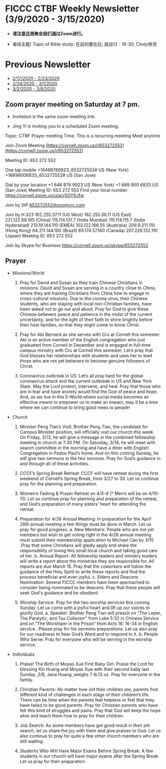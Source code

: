 
# FICCC CTBF Weekly Newsletter (3/9/2020 - 3/15/2020)

- **请注意这周聚会我们通过Zoom进行。**

- 查经主题/ Topic of Bible study: 在前的要在后; 路加13：18-30; Cindy带领


<!--- **First Ithaca Chinese Christian: House of Joy:** 429 Mitchell St, Ithaca, NY 14850 • Ithaca NY-->

# Previous Newsletter
- [2/17/2020 - 2/23/2020](2_25_2020)
- [2/24/2020 - 3/1/2020](2_24_2020)
- [3/2/2020 - 3/8/2020](3_2_2020)

## Zoom prayer meeting on Saturday at 7 pm.

- Invitation is the same zoom meeting link. 

- Jing Yi is inviting you to a scheduled Zoom meeting.

Topic: CTBF Prayer meeting
Time: This is a recurring meeting Meet anytime

Join Zoom Meeting
[https://cornell.zoom.us/j/653272552](https://cornell.zoom.us/j/653272552)


Meeting ID: 653 272 552

One tap mobile
+16468769923,,653272552# US (New York)
+16699006833,,653272552# US (San Jose)

Dial by your location
        +1 646 876 9923 US (New York)
        +1 669 900 6833 US (San Jose)
Meeting ID: 653 272 552
Find your local number: https://cornell.zoom.us/u/acrSGY6Jfw

Join by SIP
653272552@zoomcrc.com

Join by H.323
162.255.37.11 (US West)
162.255.36.11 (US East)
221.122.88.195 (China)
115.114.131.7 (India Mumbai)
115.114.115.7 (India Hyderabad)
213.19.144.110 (EMEA)
103.122.166.55 (Australia)
209.9.211.110 (Hong Kong)
64.211.144.160 (Brazil)
69.174.57.160 (Canada)
207.226.132.110 (Japan)
Meeting ID: 653 272 552

Join by Skype for Business
https://cornell.zoom.us/skype/653272552

## Prayer

- Missions/World
	
	1) Pray for David and Susan as they train Chinese Christians in missions: David and Susan are serving in a country close to China, where they are training Christians  from China how to engage in cross-cultural missions. Due to the corona virus, their Chinese students, who are staying with local non-Christian families, have been asked not to go out and about. Pray for God to give these Chinese believers peace and patience in the midst of the current uncertainty, and for the light of their faith to shine brightly before their host families, so that they might come to know Christ.
	
	2) Pray for Abi Bernard as she serves with Cru at Cornell this semester: Abi is an active member of the English congregation who just graduated from Cornell in December and is engaged in full-time campus ministry with Cru at Cornell this semester. Let’s pray that God blesses her relationships with students and uses her to lead those who are not yet believers to become genuine followers of Christ.
	
	3)   Coronavirus outbreak in US: Let’s all pray hard for the global  coronavirus attack and the current outbreak in US and New York State.  May the Lord protect, intervene, and heal.  Pray that those who are in fear and have anxiety would find the God of peace and hope. And, as we live in this E-World where social media becomes an effective means to empower us to make an impact,  may it be a time where we can continue to bring good news to people!


- Church

	1. Minister Peng Tian’s Visit: Brother Peng Tian, the candidate for Campus Minister position, will officially visit our church this week. On Friday, 3/13, he will give a message in the combined fellowship meeting in church at 7:30 PM. On Saturday, 3/14, he will meet with search committee in the morning   and  have a diner with  English Congregation in Pastor Paul’s home.  And on this coming Sunday, he will give two sermons in the two services. Pray for God’s guidance in and through all of these activities.
	
	2. CCCF’s Spring Break Retreat: CCCF will have retreat during the first weekend of Cornell’s Spring Break, from 3/27 to 30. Let us continue pray for the planning and preparation.
	
	3. Women’s Fasting & Prayer Retreat on 4/3-4 (* Men’s will be on 4/10-11):  Let us continue pray for planning and preparation of the retreat, and God’s preparation of many sisters’ heart for attending the retreat.
	
	4. Preparation for 4/26 Annual Meeting: In preparation for the April 26th annual meeting a few things must be done in March.  Let us pray for good progress.
	a.   New Members: People who are not yet members but wish to get voting right in the 4/26 annual meeting must submit their membership application to Michael Cao by 3/15 .Pray that some Christians will gladly apply and share the responsibility of loving this small local church and taking good care of her.
	b.   Annual Report: All fellowship leaders and ministry leaders will write a report about the ministries they are responsible for.  All reports are due March 15. Pray that the coworkers will follow the guidance of the Holy Spirit to write these reports and find the process beneficial and even joyful.
	c.   Elders and Deacons Nomination: Several FICCC members have been approached to consider being nominated to be deacons.  Pray that these people will seek God's guidance and be obedient.  

	5. Worship Service: Pray for the two worship services this coming Sunday.  Let us come with a joyful heart and lift up our voices to glorify God.
	a. Speaker: Brother Peng Tian will preach on “The Leper, The Paralytic, and Tax Collector” from Luke 5:32  in Chinese  Service and on “The Worshiper in the Prison” from Acts 16: 16-34 in English service .  Please pray for his sermons preparations. Let us also pray for our readiness to hear God’s Word and to respond to it. 
	b. People Who Serve: Pray for everyone who will be serving in the worship service.

- Individuals
	
	1. Praise! The Birth of Moyao Xue First Baby Girl: Praise the Lord for blessing Xin Huang and Moyao Xue with their second baby  last Sunday ,3/8,  Jana Huang ,weighs 7 lb.13 oz. Pray for everyone in the family.
	
	2. Christian Parents: No matter how old their children are, parents find different kind of challenges in each stage of their children’s life. There can be time when the parents feel helpless or feel that they have failed to be good parents.  Pray for Christian parents who have felt this kind of struggles and pains. Pray that God will keep the hope alive and teach them how to pray for their children.
	
	3. Job Search: As some members have got good result in their job search, let us share the joy with them and give praises to God.  Let us also continue to pray for quite a few other church members who are still waiting.
	
	4. Students Who Will Have Major Exams Before Spring Break: A few students in our church will have major exams after the Spring Break.  Let us pray for their preparation.
	
	
		

